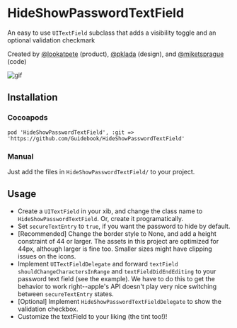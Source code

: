 # HideShowPasswordTextField
An easy to use `UITextField` subclass that adds a visibility toggle and an optional validation checkmark


Created by [@lookatpete](https://twitter.com/lookatpete) (product), [@pklada](https://twitter.com/pklada) (design), and [@miketsprague](https://twitter.com/miketsprague) (code)

![gif](https://s3.amazonaws.com/f.cl.ly/items/1E3Y19383s3J3g0b2Y0M/password_gif.gif?v=fc97ac97)

## Installation
### Cocoapods
`pod 'HideShowPasswordTextField', :git => 'https://github.com/Guidebook/HideShowPasswordTextField'`

### Manual
Just add the files in `HideShowPasswordTextField/` to your project.


## Usage
* Create a `UITextField` in your xib, and change the class name to `HideShowPasswordTextField`.  Or, create it programatically.
* Set `secureTextEntry` to `true`, if you want the password to hide by default.
* [Recommended] Change the border style to None, and add a height constraint of 44 or larger.  The assets in this project are optimized for 44px, although larger is fine too.  Smaller sizes might have clipping issues on the icons.
* Implement `UITextFieldDelegate` and forward `textField shouldChangeCharactersInRange` and `textFieldDidEndEditing` to your password text field (see the example).  We have to do this to get the behavior to work right--apple's API doesn't play very nice switching between `secureTextEntry` states.
* [Optional] Implement `HideShowPasswordTextFieldDelegate` to show the validation checkbox.
* Customize the textField to your liking (the tint too!)!
